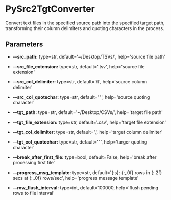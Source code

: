 # PySrc2TgtConverter
Convert text files in the specified source path into the specified target path, transforming their column delimiters and quoting characters in the process.

## Parameters

* **--src_path:** type=str, default='~/Desktop/TSVs/', help='source file path'
* **--src_file_extension:** type=str, default='.tsv', help='source file extension'
* **--src_col_delimiter:** type=str, default='\t', help='source column delimiter'
* **--src_col_quotechar:** type=str, default='"', help='source quoting character'

* **--tgt_path:** type=str, default='~/Desktop/CSVs/', help='target file path'
* **--tgt_file_extension:** type=str, default='.csv', help='target file extension'
* **--tgt_col_delimiter:** type=str, default=',', help='target column delimiter'
* **--tgt_col_quotechar:** type=str, default='"', help='targer quoting character'

* **--break_after_first_file:** type=bool, default=False, help='break after processing first file'
* **--progress_msg_template:** type=str, default='{:s}: {:,.0f} rows in {:.2f} secs at {:,.0f} rows/sec', help='progress message template'
* **--row_flush_interval:** type=int, default=100000, help='flush pending rows to file interval'
